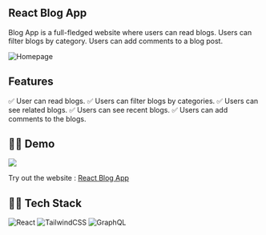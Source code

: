 ## React Blog App

Blog App is a full-fledged website where users can read blogs. Users can filter blogs by category. Users can add comments to a blog post.

![Homepage](client/src/assets/imgs/photon-one.png)

## Features

✅ User can read blogs.
✅ Users can filter blogs by categories.
✅ Users can see related blogs.
✅ Users can see recent blogs.
✅ Users can add comments to the blogs.

## 👨‍💻 Demo

<a href="https://github.com/rishipurwar1/react-graphql-blog" target="blank">
<img src="https://img.shields.io/website?url=https://react-graphql-blog-app.vercel.app/&logo=github&style=flat-square" />
</a>

Try out the website : [React Blog App](https://react-graphql-blog-app.vercel.app/)

## 👨‍🔧 Tech Stack

![React](https://img.shields.io/badge/react-%2320232a.svg?style=for-the-badge&logo=react&logoColor=%2361DAFB)
![TailwindCSS](https://img.shields.io/badge/tailwindcss-%2338B2AC.svg?style=for-the-badge&logo=tailwind-css&logoColor=white)
![GraphQL](https://img.shields.io/badge/graphql-43853D?style=for-the-badge&logo=graphql&logoColor=white)

